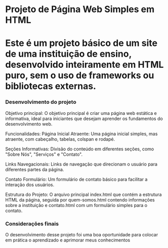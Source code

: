 # Projeto de Página Web Simples em HTML

# Este é um projeto básico de um site de uma instituição de ensino, desenvolvido inteiramente em HTML puro, sem o uso de frameworks ou bibliotecas externas.




### Desenvolvimento do projeto


Objetivo principal: O objetivo principal é criar uma página web estática e informativa, ideal para iniciantes que desejam aprender os fundamentos do desenvolvimento web.

Funcionalidades: Página Inicial Atraente: Uma página inicial simples, mas atraente, com cabeçalho, tabelas, colspan  e rodapé.

Seções Informativas: Divisão do conteúdo em diferentes seções, como "Sobre Nós", "Serviços" e "Contato".

Links Navegacionais: Links de navegação que direcionam o usuário para diferentes partes da página.

Contato Formulário: Um formulário de contato básico para facilitar a interação dos usuários.

Estrutura do Projeto: O arquivo principal index.html que contém a estrutura HTML da página, seguida por quem-somos.html contendo informações sobre a instituição e contato.html com um formulário simples para o contato.


### Considerações finais


O desenvolvimento desse projeto  foi uma boa oportunidade para colocar em prática o aprendizado e aprimorar meus conhecimentos




